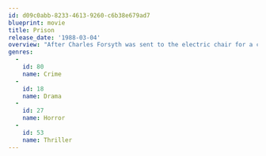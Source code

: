 ```yaml
---
id: d09c0abb-8233-4613-9260-c6b38e679ad7
blueprint: movie
title: Prison
release_date: '1988-03-04'
overview: "After Charles Forsyth was sent to the electric chair for a crime he didn't commit, he forever haunts the prison where he was executed. Flash forward several years when the prison is reopened, under the control of its new warden Eaton Sharpe, a former security guard who framed Charlie. When prisoners are ordered to break down the wall to the execution room, they unknowingly release the angry spirit of Charles Forsyth, a powerful being distributing his murderous rage to all, leading up to the Warden himself."
genres:
  -
    id: 80
    name: Crime
  -
    id: 18
    name: Drama
  -
    id: 27
    name: Horror
  -
    id: 53
    name: Thriller
---
```

